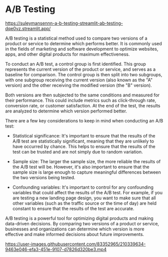 # A/B Testing

https://suleymansennn-a-b-testing-streamlit-ab-testing-dqe0vz.streamlit.app/

A/B testing is a statistical method used to compare two versions of a product or service to determine which performs better. It is commonly used in the fields of marketing and software development to optimize websites, apps, and other digital products for maximum effectiveness.

To conduct an A/B test, a control group is first identified. This group represents the current version of the product or service, and serves as a baseline for comparison. The control group is then split into two subgroups, with one subgroup receiving the current version (also known as the "A" version) and the other receiving the modified version (the "B" version).

Both versions are then subjected to the same conditions and measured for their performance. This could include metrics such as click-through rate, conversion rate, or customer satisfaction. At the end of the test, the results are analyzed to determine which version performed better.

There are a few key considerations to keep in mind when conducting an A/B test:

- Statistical significance: It's important to ensure that the results of the A/B test are statistically significant, meaning that they are unlikely to have occurred by chance. This helps to ensure that the results of the test can be trusted and are not simply due to random variation.

- Sample size: The larger the sample size, the more reliable the results of the A/B test will be. However, it's also important to ensure that the sample size is large enough to capture meaningful differences between the two versions being tested.

- Confounding variables: It's important to control for any confounding variables that could affect the results of the A/B test. For example, if you are testing a new landing page design, you want to make sure that all other variables (such as the traffic source or the time of day) are held constant to ensure that the results of the test are accurate.

A/B testing is a powerful tool for optimizing digital products and making data-driven decisions. By comparing two versions of a product or service, businesses and organizations can determine which version is more effective and make informed decisions about future improvements.






https://user-images.githubusercontent.com/83352965/210339634-9463e046-efa3-451e-9107-d7826d320be3.mp4

